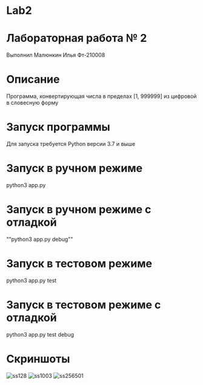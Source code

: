 # Lab2
# Лабораторная работа № 2
Выполнил Малюнкин Илья Фт-210008
# Описание
Программа, конвертирующая числа в пределах [1, 999999] из цифровой в словесную форму
# Запуск программы
Для запуска требуется Python версии 3.7 и выше
# Запуск в ручном режиме
python3 app.py
# Запуск в ручном режиме с отладкой
""python3 app.py debug""
# Запуск в тестовом режиме
python3 app.py test
# Запуск в тестовом режиме с отладкой
python3 app.py test debug
# Скриншоты
![ss128](https://user-images.githubusercontent.com/114622207/192896191-f54780d7-8615-4112-8edb-3a74d3ed7290.jpg)
![ss1003](https://user-images.githubusercontent.com/114622207/192896235-626577ba-67a0-4517-8d56-2d7e66c48006.jpg)
![ss256501](https://user-images.githubusercontent.com/114622207/192896246-b2710dd3-08c6-4810-beb1-c1976ae2b330.jpg)
